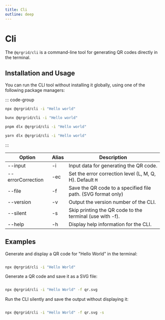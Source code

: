 ```yaml
---
title: Cli
outline: deep
---
```


# Cli

The `@qrgrid/cli` is a command-line tool for generating QR codes directly in the terminal.

## Installation and Usage

You can run the CLI tool without installing it globally, using one of the following package managers:

::: code-group

```sh [npm]
npx @qrgrid/cli -i "Hello world"
```

```sh [bun]
bunx @qrgrid/cli -i "Hello world"
```

```sh [pnpm]
pnpm dlx @qrgrid/cli -i "Hello world"
```

```sh [yarn]
yarn dlx @qrgrid/cli -i "Hello world"
```

:::

| Option            |  Alias | Description                                                    |
| ----------------  |  ------ | ------------------------------------------------------------- |
| --input           |  -i     | Input data for generating the QR code.                        |
| --errorCorrection |  -ec    | Set the error correction level (L, M, Q, H). Default `M`      |
| --file            |  -f     | Save the QR code to a specified file path. (SVG format only)  |
| --version         |  -v     | Output the version number of the CLI.                         |
| --silent          |  -s     | Skip printing the QR code to the terminal (use with -f).      |
| --help            |  -h     | Display help information for the CLI.                         |

## Examples

Generate and display a QR code for "Hello World" in the terminal:

```sh

npx @qrgrid/cli -i "Hello World"
```

Generate a QR code and save it as a SVG file:

```sh

npx @qrgrid/cli -i "Hello World" -f qr.svg
```

Run the CLI silently and save the output without displaying it:

```sh

npx @qrgrid/cli -i "Hello World" -f qr.svg -s
```
